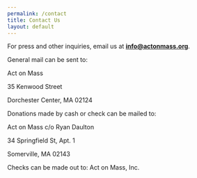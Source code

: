 ```yaml
---
permalink: /contact
title: Contact Us
layout: default
---
```

For press and other inquiries, email us at **info@actonmass.org**.

General mail can be sent to:

Act on Mass

35 Kenwood Street

Dorchester Center, MA 02124

Donations made by cash or check can be mailed to:

Act on Mass c/o Ryan Daulton

34 Springfield St, Apt. 1

Somerville, MA 02143



Checks can be made out to: Act on Mass, Inc.